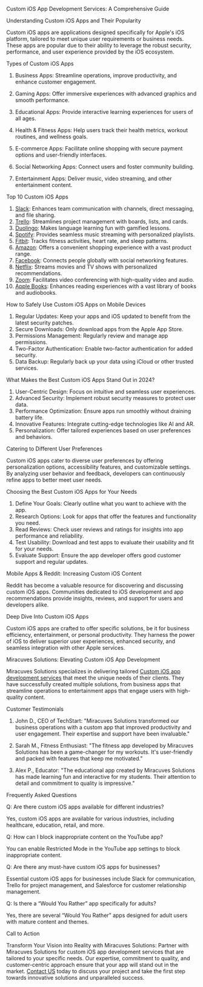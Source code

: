 Custom iOS App Development Services: A Comprehensive Guide

Understanding Custom iOS Apps and Their Popularity

Custom iOS apps are applications designed specifically for Apple's iOS platform, tailored to meet unique user requirements or business needs. These apps are popular due to their ability to leverage the robust security, performance, and user experience provided by the iOS ecosystem.

Types of Custom iOS Apps

1. Business Apps: Streamline operations, improve productivity, and enhance customer engagement.

2. Gaming Apps: Offer immersive experiences with advanced graphics and smooth performance.

3. Educational Apps: Provide interactive learning experiences for users of all ages.

4. Health & Fitness Apps: Help users track their health metrics, workout routines, and wellness goals.

5. E-commerce Apps: Facilitate online shopping with secure payment options and user-friendly interfaces.

6. Social Networking Apps: Connect users and foster community building.

7. Entertainment Apps: Deliver music, video streaming, and other entertainment content.

Top 10 Custom iOS Apps

1. <a href="https://slack.com/intl/en-in">Slack</a>: Enhances team communication with channels, direct messaging, and file sharing.
2. <a href="https://trello.com/">Trello</a>: Streamlines project management with boards, lists, and cards.
3. <a href="https://www.duolingo.com/">Duolingo</a>: Makes language learning fun with gamified lessons.
4. <a href="https://open.spotify.com/">Spotify</a>: Provides seamless music streaming with personalized playlists.
5. <a href="https://www.fitbit.com/">Fitbit</a>: Tracks fitness activities, heart rate, and sleep patterns.
6. <a href="https://www.amazon.com/">Amazon</a>: Offers a convenient shopping experience with a vast product range.
7. <a href="https://www.facebook.com/">Facebook</a>: Connects people globally with social networking features.
8. <a href="https://miracuves.com/solutions/netflix-clone/">Netflix</a>: Streams movies and TV shows with personalized recommendations.
9. <a href="https://zoom.us/">Zoom</a>: Facilitates video conferencing with high-quality video and audio.
10. <a href="https://www.apple.com/in/apple-books/">Apple Books</a>: Enhances reading experiences with a vast library of books and audiobooks.

How to Safely Use Custom iOS Apps on Mobile Devices

1. Regular Updates: Keep your apps and iOS updated to benefit from the latest security patches.
2. Secure Downloads: Only download apps from the Apple App Store.
3. Permissions Management: Regularly review and manage app permissions.
4. Two-Factor Authentication: Enable two-factor authentication for added security.
5. Data Backup: Regularly back up your data using iCloud or other trusted services.

What Makes the Best Custom iOS Apps Stand Out in 2024?

1. User-Centric Design: Focus on intuitive and seamless user experiences.
2. Advanced Security: Implement robust security measures to protect user data.
3. Performance Optimization: Ensure apps run smoothly without draining battery life.
4. Innovative Features: Integrate cutting-edge technologies like AI and AR.
5. Personalization: Offer tailored experiences based on user preferences and behaviors.

Catering to Different User Preferences

Custom iOS apps cater to diverse user preferences by offering personalization options, accessibility features, and customizable settings. By analyzing user behavior and feedback, developers can continuously refine apps to better meet user needs.

Choosing the Best Custom iOS Apps for Your Needs

1. Define Your Goals: Clearly outline what you want to achieve with the app.
2. Research Options: Look for apps that offer the features and functionality you need.
3. Read Reviews: Check user reviews and ratings for insights into app performance and reliability.
4. Test Usability: Download and test apps to evaluate their usability and fit for your needs.
5. Evaluate Support: Ensure the app developer offers good customer support and regular updates.

Mobile Apps & Reddit: Increasing Custom iOS Content

Reddit has become a valuable resource for discovering and discussing custom iOS apps. Communities dedicated to iOS development and app recommendations provide insights, reviews, and support for users and developers alike.

Deep Dive Into Custom iOS Apps

Custom iOS apps are crafted to offer specific solutions, be it for business efficiency, entertainment, or personal productivity. They harness the power of iOS to deliver superior user experiences, enhanced security, and seamless integration with other Apple services.

Miracuves Solutions: Elevating Custom iOS App Development

Miracuves Solutions specializes in delivering tailored <a href="https://miracuves.com/custom-ios-app-development-services-miracuves-2024/">Custom iOS app development services</a> that meet the unique needs of their clients. They have successfully created multiple solutions, from business apps that streamline operations to entertainment apps that engage users with high-quality content.

Customer Testimonials

1. John D., CEO of TechStart: "Miracuves Solutions transformed our business operations with a custom app that improved productivity and user engagement. Their expertise and support have been invaluable."

2. Sarah M., Fitness Enthusiast: "The fitness app developed by Miracuves Solutions has been a game-changer for my workouts. It's user-friendly and packed with features that keep me motivated."

3. Alex P., Educator: "The educational app created by Miracuves Solutions has made learning fun and interactive for my students. Their attention to detail and commitment to quality is impressive."

Frequently Asked Questions

Q: Are there custom iOS apps available for different industries?

Yes, custom iOS apps are available for various industries, including healthcare, education, retail, and more.

Q: How can I block inappropriate content on the YouTube app?

You can enable Restricted Mode in the YouTube app settings to block inappropriate content.

Q: Are there any must-have custom iOS apps for businesses?

Essential custom iOS apps for businesses include Slack for communication, Trello for project management, and Salesforce for customer relationship management.

Q: Is there a “Would You Rather” app specifically for adults?

Yes, there are several “Would You Rather” apps designed for adult users with mature content and themes.

Call to Action

Transform Your Vision into Reality with Miracuves Solutions: Partner with Miracuves Solutions for custom iOS app development services that are tailored to your specific needs. Our expertise, commitment to quality, and customer-centric approach ensure that your app will stand out in the market. <a href="https://miracuves.com/custom-ios-app-development-services-miracuves-2024/">Contact US</a> today to discuss your project and take the first step towards innovative solutions and unparalleled success.
